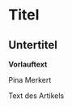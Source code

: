 <!---
type: article-standard
x_id: 1234567890123456789
catchphrase: Testartikel
column: Wissen
working_title: Standard-Testartikel
title: MD_BLOCK
-->

# Titel

<!---
subtitle: MD_BLOCK
-->

## Untertitel

<!---
teaser: MD_BLOCK
-->

**Vorlauftext**

<!---
author: MD_BLOCK
-->

Pina Merkert

<!---
content: MD_BLOCK
-->

Text des Artikels

<!---
article_link:
  type: article-link-container
  link_description: Dokumentation
  link: <ctlink />
bibliography:
  - type: bibliography-reference-ct-intern
    author: Pina Merkert
    title: Djangolino
    subtitle: Webentwicklung mit Django und wenig Code
    issue: 17
    year: 19
    page: 127
  - type: bibliography-reference-web
    url: https://ct.de
-->